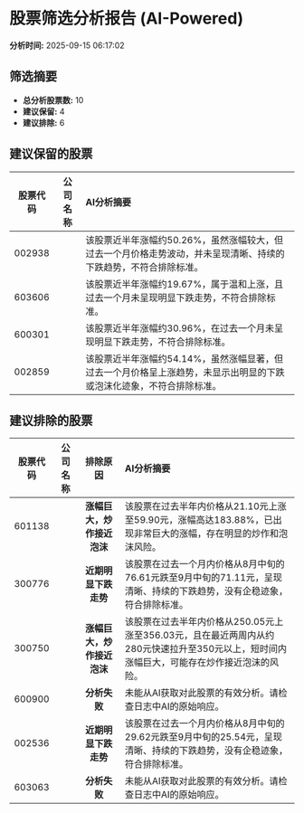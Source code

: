 # 股票筛选分析报告 (AI-Powered)

**分析时间:** 2025-09-15 06:17:02

## 筛选摘要

- **总分析股票数:** 10
- **建议保留:** 4
- **建议排除:** 6

## 建议保留的股票

| 股票代码 | 公司名称 | AI分析摘要 |
|:---:|:---:|:---|
| 002938 |  | 该股票近半年涨幅约50.26%，虽然涨幅较大，但过去一个月价格走势波动，并未呈现清晰、持续的下跌趋势，不符合排除标准。 |
| 603606 |  | 该股票近半年涨幅约19.67%，属于温和上涨，且过去一个月未呈现明显下跌走势，不符合排除标准。 |
| 600301 |  | 该股票近半年涨幅约30.96%，在过去一个月未呈现明显下跌走势，不符合排除标准。 |
| 002859 |  | 该股票近半年涨幅约54.14%，虽然涨幅显著，但过去一个月价格呈上涨趋势，未显示出明显的下跌或泡沫化迹象，不符合排除标准。 |

## 建议排除的股票

| 股票代码 | 公司名称 | 排除原因 | AI分析摘要 |
|:---:|:---:|:---:|:---|
| 601138 |  | **涨幅巨大，炒作接近泡沫** | 该股票在过去半年内价格从21.10元上涨至59.90元，涨幅高达183.88%，已出现非常巨大的涨幅，存在明显的炒作和泡沫风险。 |
| 300776 |  | **近期明显下跌走势** | 该股票在过去一个月内价格从8月中旬的76.61元跌至9月中旬的71.11元，呈现清晰、持续的下跌趋势，没有企稳迹象，符合排除标准。 |
| 300750 |  | **涨幅巨大，炒作接近泡沫** | 该股票在过去半年内价格从250.05元上涨至356.03元，且在最近两周内从约280元快速拉升至350元以上，短时间内涨幅巨大，可能存在炒作接近泡沫的风险。 |
| 600900 |  | **分析失败** | 未能从AI获取对此股票的有效分析。请检查日志中AI的原始响应。 |
| 002536 |  | **近期明显下跌走势** | 该股票在过去一个月内价格从8月中旬的29.62元跌至9月中旬的25.54元，呈现清晰、持续的下跌趋势，没有企稳迹象，符合排除标准。 |
| 603063 |  | **分析失败** | 未能从AI获取对此股票的有效分析。请检查日志中AI的原始响应。 |
